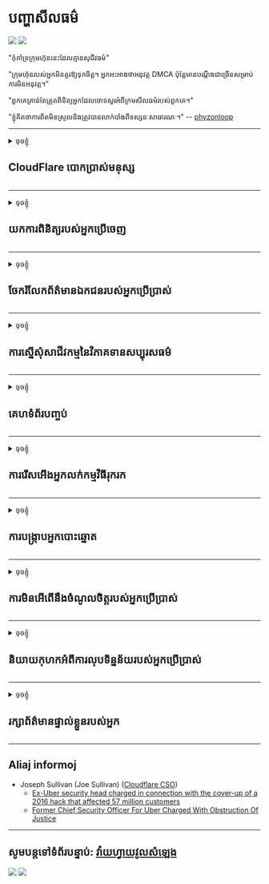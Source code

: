 # បញ្ហា​សីលធម៌

![](https://codeberg.org/crimeflare/stop_cloudflare/media/branch/master/image/itsreallythatbad.jpg)
![](https://codeberg.org/crimeflare/stop_cloudflare/media/branch/master/image/telegram/c81238387627b4bfd3dcd60f56d41626.jpg)

"កុំគាំទ្រក្រុមហ៊ុននេះដែលគ្មានសុជីវធម៌"

"ក្រុមហ៊ុនរបស់អ្នកមិនគួរឱ្យទុកចិត្ត។ អ្នកអះអាងថាអនុវត្ត DMCA ប៉ុន្តែមានបណ្តឹងជាច្រើនសម្រាប់ការមិនអនុវត្ត។"

"ពួកគេគ្រាន់តែត្រួតពិនិត្យអ្នកដែលចោទសួរអំពីក្រមសីលធម៌របស់ពួកគេ។"

"ខ្ញុំគិតថាការពិតមិនស្រួលនិងត្រូវបានលាក់បាំងពីទស្សនៈសាធារណៈ។"  -- [phyzonloop](https://twitter.com/phyzonloop)


---


<details>
<summary>ចុចខ្ញុំ

## CloudFlare បោកប្រាស់មនុស្ស
</summary>


Cloudflare កំពុងផ្ញើអ៊ីម៉ែលសារឥតបានការទៅកាន់អ្នកប្រើប្រាស់ដែលមិនមែនជាក្លូផូវរ។

- ផ្ញើតែអ៊ីមែលទៅអ្នកជាវដែលបានជ្រើសរើស
- នៅពេលអ្នកប្រើប្រាស់និយាយថា "បញ្ឈប់" បន្ទាប់មកឈប់ផ្ញើអ៊ីមែល

វាសាមញ្ញណាស់។ ប៉ុន្តែ Cloudflare មិនខ្វល់ទេ។
Cloudflare បាននិយាយថាការប្រើប្រាស់សេវាកម្មរបស់ពួកគេអាចបញ្ឈប់អ្នកផ្ញើសារឥតបានការឬអ្នកវាយប្រហារទាំងអស់។
តើយើងអាចបញ្ឈប់ Cloudflare ដោយមិនធ្វើឱ្យ Cloudflare សកម្មយ៉ាងដូចម្តេច?


| 🖼 | 🖼 |
| --- | --- |
| ![](https://codeberg.org/crimeflare/stop_cloudflare/media/branch/master/image/cfspam01.jpg) | ![](https://codeberg.org/crimeflare/stop_cloudflare/media/branch/master/image/cfspam03.jpg) |
| ![](https://codeberg.org/crimeflare/stop_cloudflare/media/branch/master/image/cfspam02.jpg) | ![](https://codeberg.org/crimeflare/stop_cloudflare/media/branch/master/image/cfspambrittany.jpg)<br>![](https://codeberg.org/crimeflare/stop_cloudflare/media/branch/master/image/cfspamtwtr.jpg) |

</details>

---

<details>
<summary>ចុចខ្ញុំ

## យកការពិនិត្យរបស់អ្នកប្រើចេញ
</summary>


ការពិនិត្យអវិជ្ជមានរបស់ Cloudflare ។
ប្រសិនបើអ្នកប្រកាសអត្ថបទប្រឆាំង Cloudflare នៅលើ Twitter អ្នកមានឱកាសទទួលបានការឆ្លើយតបពីនិយោជិក Cloudflare ជាមួយសារ“ ទេវាមិនមែនទេ” ។
ប្រសិនបើអ្នកបង្ហោះការពិនិត្យអវិជ្ជមានលើគេហទំព័រពិនិត្យណាមួយពួកគេនឹងព្យាយាមត្រួតពិនិត្យវា។


| 🖼 | 🖼 |
| --- | --- |
| ![](https://codeberg.org/crimeflare/stop_cloudflare/media/branch/master/image/cfcenrev_01.jpg)<br>![](https://codeberg.org/crimeflare/stop_cloudflare/media/branch/master/image/cfcenrev_02.jpg) | ![](https://codeberg.org/crimeflare/stop_cloudflare/media/branch/master/image/cfcenrev_03.jpg) |

</details>

---

<details>
<summary>ចុចខ្ញុំ

## ចែករំលែកព័ត៌មានឯកជនរបស់អ្នកប្រើប្រាស់
</summary>


Cloudflare មានបញ្ហាយាយីដ៏ធំ។
Cloudflare ចែករំលែកព័ត៌មានផ្ទាល់ខ្លួនរបស់អ្នកដែលត្អូញត្អែរអំពីគេហទំព័រដែលរៀបចំ។
ពេលខ្លះពួកគេស្នើសុំឱ្យអ្នកផ្តល់អត្តសញ្ញាណប័ណ្ណពិតរបស់អ្នក។
ប្រសិនបើអ្នកមិនចង់ទទួលការយាយីវាយលុកប្តូរវេនគ្នាឬត្រូវសម្លាប់អ្នកនឹងនៅឆ្ងាយពីវេបសាយ Cloudflared ។


| 🖼 | 🖼 |
| --- | --- |
| ![](https://codeberg.org/crimeflare/stop_cloudflare/media/branch/master/image/cfdox_what.jpg) | ![](https://codeberg.org/crimeflare/stop_cloudflare/media/branch/master/image/cfdox_swat.jpg) |
| ![](https://codeberg.org/crimeflare/stop_cloudflare/media/branch/master/image/cfdox_kill.jpg) | ![](https://codeberg.org/crimeflare/stop_cloudflare/media/branch/master/image/cfdox_threat.jpg) |
| ![](https://codeberg.org/crimeflare/stop_cloudflare/media/branch/master/image/cfdox_dox.jpg) | ![](https://codeberg.org/crimeflare/stop_cloudflare/media/branch/master/image/cfdox_ex1.jpg)<br>![](https://codeberg.org/crimeflare/stop_cloudflare/media/branch/master/image/cfdox_ex2.jpg) |

</details>

---

<details>
<summary>ចុចខ្ញុំ

## ការស្នើសុំសាជីវកម្មនៃវិភាគទានសប្បុរសធម៌
</summary>


CloudFlare កំពុងស្នើសុំវិភាគទានសប្បុរសធម៌។
វាគួរអោយខ្ពើមរអើមណាស់ដែលសាជីវកម្មអាមេរិកាំងនឹងស្នើសុំសប្បុរសធម៌រួមជាមួយអង្គការមិនរកប្រាក់ចំណេញដែលមានបុព្វហេតុល្អ។
ប្រសិនបើអ្នកចូលចិត្តរារាំងមនុស្សឬខ្ជះខ្ជាយពេលវេលារបស់អ្នកដទៃអ្នកប្រហែលជាចង់បញ្ជាទិញភីហ្សាមួយចំនួនសម្រាប់និយោជិក Cloudflare ។


![](https://codeberg.org/crimeflare/stop_cloudflare/media/branch/master/image/cfdonate.jpg)

</details>

---

<details>
<summary>ចុចខ្ញុំ

## គេហទំព័របញ្ចប់
</summary>


តើអ្នកនឹងធ្វើអ្វីប្រសិនបើគេហទំព័ររបស់អ្នកធ្លាក់ចុះភ្លាមៗ?
មានរបាយការណ៍ថា Cloudflare កំពុងលុបចោលការកំណត់របស់អ្នកប្រើប្រាស់ឬបញ្ឈប់សេវាកម្មដោយគ្មានការព្រមានអ្វីទាំងអស់ដោយស្ងាត់ស្ងៀម។
យើងស្នើឱ្យអ្នកស្វែងរកអ្នកផ្តល់សេវាល្អជាង។

![](https://codeberg.org/crimeflare/stop_cloudflare/media/branch/master/image/cftmnt.jpg)

</details>

---

<details>
<summary>ចុចខ្ញុំ

## ការរើសអើងអ្នកលក់កម្មវិធីរុករក
</summary>


CloudFlare ផ្តល់នូវការអនុគ្រោះដល់អ្នកដែលប្រើប្រាស់ Firefox ខណៈពេលដែលផ្តល់ការប្រទូសរ៉ាយចំពោះអ្នកប្រើប្រាស់ដែលមិនមែនជា Tor-Browser លើ Tor ។
អ្នកប្រើតោរបស់អ្នកដែលបដិសេធក្នុងការប្រតិបត្តិសៀវភៅដោយឥតគិតថ្លៃក៏ទទួលការព្យាបាលដោយអរិភាពដែរ។
វិសមភាពក្នុងការចូលប្រើនេះគឺជាការបំពានអព្យាក្រឹតភាពបណ្តាញនិងការរំលោភអំណាច។

![](https://codeberg.org/crimeflare/stop_cloudflare/media/branch/master/image/browdifftbcx.gif)

- ខាងឆ្វេង: Tor Browser, ស្តាំ: Chrome ។ អាសយដ្ឋាន IP ដូចគ្នា។

![](https://codeberg.org/crimeflare/stop_cloudflare/media/branch/master/image/browserdiff.jpg)

- ខាងឆ្វេង: Tor Browser Javascript បានបិទដំណើរការខូឃីបានបើកដំណើរការ
- សិទ្ធិ៖ Chrome Javascript បានបើកដំណើរការខូឃីបានបិទ

![](https://codeberg.org/crimeflare/stop_cloudflare/media/branch/master/image/cfsiryoublocked.jpg)

- QuteBrowser (កម្មវិធីរុករកតូច) ដោយគ្មាន Tor (Clearnet IP)

| ***កម្មវិធីរុករក*** | ***ទទួលបានការព្យាបាល*** |
| --- | --- |
| Tor Browser (បានបើកដំណើរការ Javascript) | ចូលដំណើរការបានអនុញ្ញាត |
| Firefox (បានបើកដំណើរការ Javascript) | ការចូលដំណើរការបានរិចរិល |
| Chromium (បានបើកដំណើរការ Javascript) | ការចូលដំណើរការបានរិចរិល |
| Chromium or Firefox (បានបិទ Javascript) | ដំណើរ​ការ​ត្រូវ​បាន​បដិសេធ |
| Chromium or Firefox (ខូគីបានបិទ) | ដំណើរ​ការ​ត្រូវ​បាន​បដិសេធ |
| QuteBrowser | ដំណើរ​ការ​ត្រូវ​បាន​បដិសេធ |
| lynx | ដំណើរ​ការ​ត្រូវ​បាន​បដិសេធ |
| w3m | ដំណើរ​ការ​ត្រូវ​បាន​បដិសេធ |
| wget | ដំណើរ​ការ​ត្រូវ​បាន​បដិសេធ |


ហេតុអ្វីមិនប្រើប៊ូតុងអូឌីយ៉ូដើម្បីដោះស្រាយបញ្ហាងាយស្រួល?

ត្រូវហើយមានប៊ូតុងអូឌីយ៉ូប៉ុន្តែវាមិនដំណើរការលើ Tor ទេ។
អ្នកនឹងទទួលបានសារនេះនៅពេលអ្នកចុចលើវា:

```
ព្យាយាម​ម្តង​ទៀត​នៅ​ពេលក្រោយ
កុំព្យូទ័រឬបណ្តាញរបស់អ្នកអាចផ្ញើសំណួរដោយស្វ័យប្រវត្តិ។
ដើម្បីការពារអ្នកប្រើប្រាស់របស់យើងយើងមិនអាចដំណើរការសំណើររបស់អ្នកឥឡូវនេះទេ។
សម្រាប់ព័ត៌មានលម្អិតសូមចូលទៅកាន់ទំព័រជំនួយរបស់យើង
```

</details>

---

<details>
<summary>ចុចខ្ញុំ

## ការបង្ក្រាបអ្នកបោះឆ្នោត
</summary>


អ្នកបោះឆ្នោតនៅរដ្ឋអាមេរិកចុះឈ្មោះបោះឆ្នោតនៅទីបំផុតតាមរយៈគេហទំព័ររបស់រដ្ឋលេខាធិការនៅក្នុងរដ្ឋនៃទីលំនៅរបស់ពួកគេ។
ការិយាល័យរដ្ឋលេខាធិការរដ្ឋដែលត្រួតត្រាដោយសាធារណរដ្ឋចូលរួមក្នុងការបង្ក្រាបអ្នកបោះឆ្នោតតាមរយៈការចូលមើលគេហទំព័ររបស់រដ្ឋលេខាធិការតាមរយៈ Cloudflare ។
ការប្រព្រឹត្តអរិភាពរបស់ Cloudflare ចំពោះអ្នកប្រើប្រាស់ Tor ទីតាំង MITM របស់ខ្លួនជាចំណុចកណ្តាលនៃការឃ្លាំមើលជាសកលនិងតួនាទីដែលធ្វើឱ្យអន្តរាយដល់អ្នកធ្វើឱ្យអ្នកបោះឆ្នោតអនាគតស្ទាក់ស្ទើរក្នុងការចុះឈ្មោះ។
សេរីជាពិសេសមាននិន្នាការចាប់យកភាពឯកជន។
ពាក្យសុំចុះឈ្មោះអ្នកបោះឆ្នោតប្រមូលព័ត៌មានរសើបអំពីទំនោរនយោបាយរបស់អ្នកបោះឆ្នោតអាស័យដ្ឋានរូបវន្តបុគ្គលលេខសន្តិសុខសង្គមនិងថ្ងៃខែឆ្នាំកំណើត។
រដ្ឋភាគច្រើនធ្វើតែផ្នែកតូចៗនៃព័ត៌មាននោះជាសាធារណៈប៉ុន្តែ Cloudflare មើលឃើញព័ត៌មានទាំងអស់នោះនៅពេលនរណាម្នាក់ចុះឈ្មោះបោះឆ្នោត។

សូមកត់សម្គាល់ថាការចុះឈ្មោះក្រដាសមិនជៀសផុតពី Cloudflare ទេពីព្រោះលេខាធិការរបស់បុគ្គលិកទិន្នន័យបុគ្គលិករដ្ឋទំនងជានឹងប្រើគេហទំព័រ Cloudflare ដើម្បីបញ្ចូលទិន្នន័យ។

| 🖼 | 🖼 |
| --- | --- |
| ![](https://codeberg.org/crimeflare/stop_cloudflare/media/branch/master/image/cfvotm_01.jpg) | ![](https://codeberg.org/crimeflare/stop_cloudflare/media/branch/master/image/cfvotm_02.jpg) |

- Change.org គឺជាគេហទំព័រដ៏ល្បីល្បាញមួយសម្រាប់ការប្រមូលសន្លឹកឆ្នោតនិងចាត់វិធានការ។
“ប្រជាជនគ្រប់ទីកន្លែងកំពុងចាប់ផ្តើមយុទ្ធនាការប្រមូលផ្តុំអ្នកគាំទ្រនិងធ្វើការជាមួយអ្នកធ្វើការសម្រេចចិត្តដើម្បីជំរុញដំណោះស្រាយ។”
ជាអកុសលមនុស្សជាច្រើនមិនអាចមើលវេបសាយផ្លាស់ប្តូរវេបសាយទាំងអស់បានទេដោយសារតម្រងហ្លួងហ្វាល។
ពួកគេកំពុងត្រូវបានរារាំងមិនឱ្យចុះហត្ថលេខាលើញត្តិដូច្នេះមិនរាប់បញ្ចូលពួកគេពីដំណើរការប្រជាធិបតេយ្យ។
ការប្រើប្រាស់វេទិកាដែលមិនមានពពកផ្សេងទៀតដូចជា OpenPetition ជួយដោះស្រាយបញ្ហា។

| 🖼 | 🖼 |
| --- | --- |
| ![](https://codeberg.org/crimeflare/stop_cloudflare/media/branch/master/image/changeorgasn.jpg) | ![](https://codeberg.org/crimeflare/stop_cloudflare/media/branch/master/image/changeorgtor.jpg) |

- “ Athenian Project” របស់ Cloudflare ផ្តល់នូវការការពារកម្រិតសហគ្រាសដោយឥតគិតថ្លៃដល់គេហទំព័របោះឆ្នោតក្នុងរដ្ឋនិងមូលដ្ឋាន។
ពួកគេបាននិយាយថា“ អ្នកចូលរួមរបស់ពួកគេអាចទទួលបានព័ត៌មានអំពីការបោះឆ្នោតនិងការចុះឈ្មោះបោះឆ្នោត” ប៉ុន្តែនេះគឺជាការកុហកពីព្រោះមនុស្សជាច្រើនមិនអាចរកមើលគេហទំព័របានទាល់តែសោះ។

</details>

---

<details>
<summary>ចុចខ្ញុំ

## ការមិនអើពើនឹងចំណូលចិត្តរបស់អ្នកប្រើប្រាស់
</summary>


ប្រសិនបើអ្នកបដិសេធជ្រើសយកអ្វីមួយអ្នករំពឹងថាអ្នកនឹងមិនទទួលបានអ៊ីមែលអំពីវាទេ។
Cloudflare មិនអើពើនឹងចំណូលចិត្តរបស់អ្នកប្រើប្រាស់និងចែករំលែកទិន្នន័យជាមួយសាជីវកម្មភាគីទីបីដោយគ្មានការយល់ព្រមពីអតិថិជន។
ប្រសិនបើអ្នកកំពុងប្រើគំរោងឥតគិតថ្លៃរបស់ពួកគេពេលខ្លះពួកគេផ្ញើអ៊ីមែលទៅអ្នកដោយស្នើសុំទិញការជាវប្រចាំខែ។

![](https://codeberg.org/crimeflare/stop_cloudflare/media/branch/master/image/cfviopl_tp.jpg)

</details>

---

<details>
<summary>ចុចខ្ញុំ

## និយាយកុហកអំពីការលុបទិន្នន័យរបស់អ្នកប្រើប្រាស់
</summary>


យោងតាមប្លក់របស់អតិថិជនរបស់ Cloudflare កំពុងតែនិយាយកុហកអំពីការលុបគណនី។
សព្វថ្ងៃមានក្រុមហ៊ុនជាច្រើនរក្សាទុកទិន្នន័យរបស់អ្នកបន្ទាប់ពីអ្នកបានបិទឬលុបគណនីរបស់អ្នកចោល។
ក្រុមហ៊ុនល្អភាគច្រើននិយាយអំពីវានៅក្នុងគោលការណ៍ឯកជនភាពរបស់ពួកគេ។
Cloudflare? ទេ

```
2019-08-05 CloudFlare បានផ្ញើការបញ្ជាក់ប្រាប់ខ្ញុំថាពួកគេនឹងលុបគណនីរបស់ខ្ញុំចោល។
2019-10-02 ខ្ញុំបានទទួលអ៊ីមែលពី CloudFlare "ព្រោះខ្ញុំជាអតិថិជន"
```

Cloudflare មិនបានដឹងពីពាក្យ“ ដកចេញ” ទេ។
ប្រសិនបើវាពិតជាត្រូវបានដកចេញហេតុអ្វីបានជាអតីតអតិថិជនរូបនេះទទួលបានអ៊ីមែល?
គាត់ក៏បានលើកឡើងផងដែរថាគោលការណ៍ឯកជនភាពរបស់ Cloudflare មិនបាននិយាយអំពីវាទេ។

```
គោលនយោបាយភាពឯកជនថ្មីរបស់ពួកគេមិនបាននិយាយអំពីការរក្សាទុកទិន្នន័យរយៈពេលមួយឆ្នាំទេ។
```

![](https://codeberg.org/crimeflare/stop_cloudflare/media/branch/master/image/cfviopl_notdel.jpg)

តើអ្នកអាចជឿជាក់លើ Cloudflare យ៉ាងដូចម្តេចប្រសិនបើគោលការណ៍ភាពឯកជនរបស់ពួកគេគឺ LIE?

</details>

---

<details>
<summary>ចុចខ្ញុំ

## រក្សាព័ត៌មានផ្ទាល់ខ្លួនរបស់អ្នក
</summary>


ការលុបគណនី Cloudflare គឺជាកម្រិតពិបាក។

```
ដាក់ស្នើសំបុត្រគាំទ្រដោយប្រើប្រភេទ“ គណនី”
និងស្នើសុំលុបគណនីនៅក្នុងអង្គភាពសារ។
អ្នកមិនត្រូវមានដែនឬកាតឥណទានភ្ជាប់នឹងគណនីរបស់អ្នកមុនពេលស្នើសុំលុបចោល។
```

អ្នកនឹងទទួលបានអ៊ីម៉ែលបញ្ជាក់នេះ។

![](https://codeberg.org/crimeflare/stop_cloudflare/media/branch/master/image/cf_deleteandkeep.jpg)

"យើងបានចាប់ផ្តើមដំណើរការសំណើលុបរបស់អ្នក" ប៉ុន្តែ "យើងនឹងបន្តរក្សាទុកព័ត៌មានផ្ទាល់ខ្លួនរបស់អ្នក" ។

តើអ្នកអាចជឿជាក់លើរឿងនេះទេ?

</details>

---

## Aliaj informoj

- Joseph Sullivan (Joe Sullivan) ([Cloudflare CSO](https://twitter.com/eastdakota/status/1296522269313785862))
  - [Ex-Uber security head charged in connection with the cover-up of a 2016 hack that affected 57 million customers](https://www.businessinsider.com/uber-data-hack-security-head-joe-sullivan-charged-cover-up-2020-8)
  - [Former Chief Security Officer For Uber Charged With Obstruction Of Justice](https://www.justice.gov/usao-ndca/pr/former-chief-security-officer-uber-charged-obstruction-justice)


---

## សូមបន្តទៅទំព័របន្ទាប់:   [វ៉ាយហ្វាយវូលសំឡេង](../PEOPLE.md)

![](https://codeberg.org/crimeflare/stop_cloudflare/media/branch/master/image/freemoldybread.jpg)
![](https://codeberg.org/crimeflare/stop_cloudflare/media/branch/master/image/cfisnotanoption.jpg)
